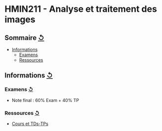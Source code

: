 # HMIN211 - Analyse et traitement des images

## Sommaire [↺](#sommaire-)

- [Informations](#informations-)
  - [Examens](#examens-)
  - [Ressources](#ressources-)

## Informations [↺](#sommaire-)

### Examens [↺](#sommaire-)

- Note final : 60% Exam + 40% TP

### Ressources [↺](#sommaire-)

- [Cours et TDs-TPs](http://www.lirmm.fr/~wpuech/enseignement/master_informatique/Analyse_Traitement_Image/)
